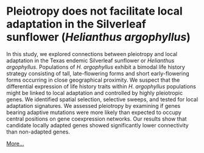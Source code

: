 # Pleiotropy does not facilitate local adaptation in the Silverleaf sunflower (<i>Helianthus argophyllus</i>)

In this study, we explored connections between pleiotropy and local adaptation in the Texas endemic Silverleaf sunflower or 
<i>Helianthus argophyllus</i>. Populations of <i>H. argophyllus</i> exhibit a bimodal life history strategy consisting of tall, late-flowering forms and short early-flowering forms occurring in close geographical proximity. We suspect that the differential expression of life history traits within <i>H. argophyllus</i> populations might be linked to local adaptation and controlled by highly pleiotropic genes. We identified spatial selection, selective sweeps, and tested for local adaptation signatures. We assessed pleiotropy by examining if genes bearing adaptive mutations were more likely than expected to occupy central positions on gene coexpression networks. Our results show that candidate locally adapted genes showed significantly lower connectivity than non-adapted genes.

[More...](index.html)

